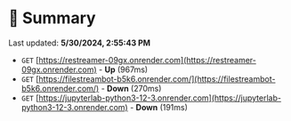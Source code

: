 # 📖 Summary
Last updated: **5/30/2024, 2:55:43 PM**

- `GET` [https://restreamer-09gx.onrender.com](https://restreamer-09gx.onrender.com) - **Up** (967ms)
- `GET` [https://filestreambot-b5k6.onrender.com/](https://filestreambot-b5k6.onrender.com/) - **Down** (270ms)
- `GET` [https://jupyterlab-python3-12-3.onrender.com](https://jupyterlab-python3-12-3.onrender.com) - **Down** (191ms)
